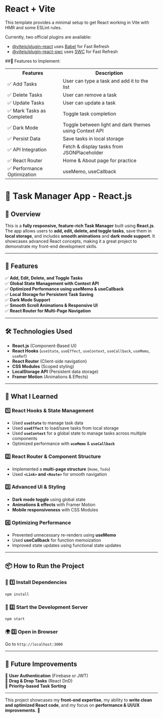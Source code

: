 # React + Vite

This template provides a minimal setup to get React working in Vite with HMR and some ESLint rules.

Currently, two official plugins are available:

- [@vitejs/plugin-react](https://github.com/vitejs/vite-plugin-react/blob/main/packages/plugin-react/README.md) uses [Babel](https://babeljs.io/) for Fast Refresh
- [@vitejs/plugin-react-swc](https://github.com/vitejs/vite-plugin-react-swc) uses [SWC](https://swc.rs/) for Fast Refresh


<!-- Plan the Todo list App (Tasks & Features) -->
##📝 Features to Implement:
<table>
    <tr> 
        <th> Features </th>
        <th> Description</th>
    </tr>
    <tr> 
        <td> ✅ Add Tasks </td>
        <td> User can type a task and add it to the list</td>
    </tr>
    <tr>
        <td> ✅ Delete Tasks</td>
        <td> User can remove a task</td>
    </tr>
        <td> ✅ Update Tasks</td>
        <td> User can update a task</td>
    </tr>
    <tr>
        <td> ✅ Mark Tasks as Completed</td>
        <td> Toggle task completion</td>
    </tr>
    <tr>
        <td> ✅ Dark Mode</td>
        <td> Toggle between light and dark themes using Context API</td>
    </tr>
    <tr>
        <td> ✅ Persist Data</td>
        <td> Save tasks in local storage</td>
    </tr>
    <tr>
        <td> ✅ API Integration</td>
        <td> Fetch & display tasks from JSONPlaceholder</td>
    </tr>
    <tr>
        <td> ✅ React Router</td>
        <td> Home & About page for practice</td>
    </tr>
    <tr>
        <td> ✅ Performance Optimization</td>
        <td> useMemo, useCallback</td>
    </tr>
</table>

# 📌 Task Manager App - React.js

## 📖 Overview
This is a **fully responsive, feature-rich Task Manager** built using **React.js**. The app allows users to **add, edit, delete, and toggle tasks**, save them in **local storage**, and includes **smooth animations** and **dark mode support**. It showcases advanced React concepts, making it a great project to demonstrate my front-end development skills.

---

## 🚀 Features
✅ **Add, Edit, Delete, and Toggle Tasks**  
✅ **Global State Management with Context API**  
✅ **Optimized Performance using useMemo & useCallback**  
✅ **Local Storage for Persistent Task Saving**  
✅ **Dark Mode Support**  
✅ **Smooth Scroll Animations & Responsive UI**  
✅ **React Router for Multi-Page Navigation**  

---

## 🛠️ Technologies Used
- **React.js** (Component-Based UI)
- **React Hooks** (`useState`, `useEffect`, `useContext`, `useCallback`, `useMemo`, `useRef`)
- **React Router** (Client-side navigation)
- **CSS Modules** (Scoped styling)
- **LocalStorage API** (Persistent data storage)
- **Framer Motion** (Animations & Effects)

---

## 📌 What I Learned
### 1️⃣ React Hooks & State Management
- Used **`useState`** to manage task data  
- Used **`useEffect`** to load/save tasks from local storage  
- Used **`useContext`** for a global state to manage tasks across multiple components  
- Optimized performance with **`useMemo`** & **`useCallback`**  

### 2️⃣ React Router & Component Structure
- Implemented a **multi-page structure** (`Home`, `Todo`)  
- Used **`<Link>` and `<Route>`** for smooth navigation  

### 3️⃣ Advanced UI & Styling
- **Dark mode toggle** using global state  
- **Animations & effects** with Framer Motion  
- **Mobile responsiveness** with CSS Modules  

### 4️⃣ Optimizing Performance
- Prevented unnecessary re-renders using **useMemo**  
- Used **useCallback** for function memoization  
- Improved state updates using functional state updates  

---

## 📦 How to Run the Project
### 🔧 1️⃣ Install Dependencies
```sh
npm install
```

### 🚀 2️⃣ Start the Development Server
```sh
npm start
```

### 🌍 3️⃣ Open in Browser
Go to `http://localhost:3000`

---

## 🔮 Future Improvements
🔹 **User Authentication** (Firebase or JWT)  
🔹 **Drag & Drop Tasks** (React DnD)  
🔹 **Priority-based Task Sorting**  

---

This project showcases my **front-end expertise**, my ability to **write clean and optimized React code**, and my focus on **performance & UI/UX improvements**. 🚀

